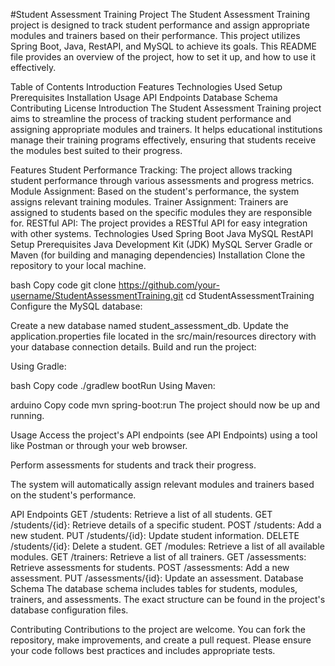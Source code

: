 #Student Assessment Training Project
The Student Assessment Training project is designed to track student performance and assign appropriate modules and trainers based on their performance. This project utilizes Spring Boot, Java, RestAPI, and MySQL to achieve its goals. This README file provides an overview of the project, how to set it up, and how to use it effectively.

Table of Contents
Introduction
Features
Technologies Used
Setup
Prerequisites
Installation
Usage
API Endpoints
Database Schema
Contributing
License
Introduction
The Student Assessment Training project aims to streamline the process of tracking student performance and assigning appropriate modules and trainers. It helps educational institutions manage their training programs effectively, ensuring that students receive the modules best suited to their progress.

Features
Student Performance Tracking: The project allows tracking student performance through various assessments and progress metrics.
Module Assignment: Based on the student's performance, the system assigns relevant training modules.
Trainer Assignment: Trainers are assigned to students based on the specific modules they are responsible for.
RESTful API: The project provides a RESTful API for easy integration with other systems.
Technologies Used
Spring Boot
Java
MySQL
RestAPI
Setup
Prerequisites
Java Development Kit (JDK)
MySQL Server
Gradle or Maven (for building and managing dependencies)
Installation
Clone the repository to your local machine.

bash
Copy code
git clone https://github.com/your-username/StudentAssessmentTraining.git
cd StudentAssessmentTraining
Configure the MySQL database:

Create a new database named student_assessment_db.
Update the application.properties file located in the src/main/resources directory with your database connection details.
Build and run the project:

Using Gradle:

bash
Copy code
./gradlew bootRun
Using Maven:

arduino
Copy code
mvn spring-boot:run
The project should now be up and running.

Usage
Access the project's API endpoints (see API Endpoints) using a tool like Postman or through your web browser.

Perform assessments for students and track their progress.

The system will automatically assign relevant modules and trainers based on the student's performance.

API Endpoints
GET /students: Retrieve a list of all students.
GET /students/{id}: Retrieve details of a specific student.
POST /students: Add a new student.
PUT /students/{id}: Update student information.
DELETE /students/{id}: Delete a student.
GET /modules: Retrieve a list of all available modules.
GET /trainers: Retrieve a list of all trainers.
GET /assessments: Retrieve assessments for students.
POST /assessments: Add a new assessment.
PUT /assessments/{id}: Update an assessment.
Database Schema
The database schema includes tables for students, modules, trainers, and assessments. The exact structure can be found in the project's database configuration files.

Contributing
Contributions to the project are welcome. You can fork the repository, make improvements, and create a pull request. Please ensure your code follows best practices and includes appropriate tests.
